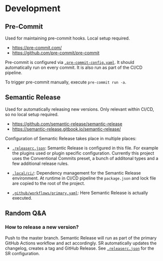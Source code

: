 # Development

## Pre-Commit

Used for maintaining pre-commit hooks. Local setup required.

* <https://pre-commit.com/>
* <https://github.com/pre-commit/pre-commit>

Pre-commit is configured via [`.pre-commit-config.yaml`](.pre-commit-config.yaml).
It should automatically run on every commit. It is also run as part of the CI/CD
pipeline.

To trigger pre-commit manually, execute `pre-commit run -a`.

## Semantic Release

Used for automatically releasing new versions. Only relevant within CI/CD, so no
local setup required.

* <https://github.com/semantic-release/semantic-release>
* <https://semantic-release.gitbook.io/semantic-release/>

Configuration of Semantic Release takes place in multiple places:

* [`.releaserc.json`](.releaserc.json): Semantic Release is configured in this
  file. For example the plugins used or plugin specific configuration. Currently
  this project uses the Conventional Commits preset, a bunch of additonal types
  and a few additional release rules.

* [`.local/ci/`](.local/ci): Dependency management for the Semantic Release
  environment. At runtime in CI/CD pipeline the `package.json` and lock file are
  copied to the root of the project.

* [`.github/workflows/primary.yaml`](.github/workflows/primary.yaml): Here Semantic
  Release is actually executed.

## Random Q&A

### How to release a new version?

Push to the master branch. Semantic Release will run as part of the primary
GitHub Actions workflow and act accordingly. SR automatically updates the changelog,
creates a tag and GitHub Release. See [`.releaserc.json`](.releaserc.json) for
the SR configuration.
